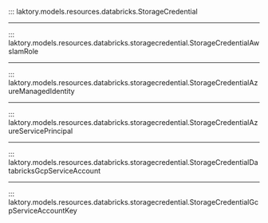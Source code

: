 ::: laktory.models.resources.databricks.StorageCredential

---

::: laktory.models.resources.databricks.storagecredential.StorageCredentialAwsIamRole

---

::: laktory.models.resources.databricks.storagecredential.StorageCredentialAzureManagedIdentity

---

::: laktory.models.resources.databricks.storagecredential.StorageCredentialAzureServicePrincipal

---

::: laktory.models.resources.databricks.storagecredential.StorageCredentialDatabricksGcpServiceAccount

---

::: laktory.models.resources.databricks.storagecredential.StorageCredentialGcpServiceAccountKey
